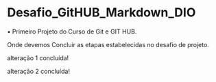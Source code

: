 # Desafio_GitHUB_Markdown_DIO

• Primeiro Projeto do Curso de Git e GIT HUB.

Onde devemos Concluir as etapas estabelecidas no desafio de projeto.

alteração 1 concluída!

alteração 2 concluída!


